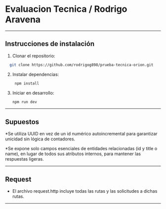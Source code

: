 # Evaluacion Tecnica / Rodrigo Aravena

---

## Instrucciones de instalación

1. Clonar el repositorio:
  ```bash
    git clone https://github.com/rodrigog898/prueba-tecnica-orion.git
   ```

2. Instalar dependencias:

   ```bash
    npm install
   ```

3. Iniciar en desarrollo:

   ```bash
   npm run dev
   ```
---

## Supuestos

*Se utiliza UUID en vez de un id numérico autoincremental para garantizar unicidad sin lógica de contadores.

*Se expone solo campos esenciales de entidades relacionadas (id y title o name), en lugar de todos sus atributos internos, para mantener las respuestas ligeras.

---


## Request

* El archivo request.http incluye todas las rutas y las solicitudes a dichas rutas.

---
